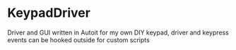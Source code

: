# KeypadDriver
 Driver and GUI written in Autoit for my own DIY keypad, driver and keypress events can be hooked outside for custom scripts
